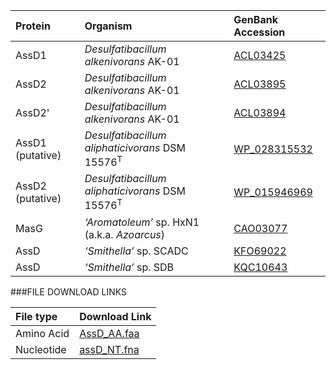 Protein | Organism | GenBank Accession |
 :--- | :--- | :--- |
| AssD1 | *Desulfatibacillum alkenivorans* AK-01 | [ACL03425](http://www.ncbi.nlm.nih.gov/protein/ACL03425) |
| AssD2 | *Desulfatibacillum alkenivorans* AK-01 | [ACL03895](http://www.ncbi.nlm.nih.gov/protein/ACL03895) |
| AssD2' | *Desulfatibacillum alkenivorans* AK-01 | [ACL03894](http://www.ncbi.nlm.nih.gov/protein/ACL03894) |
| AssD1 (putative) | *Desulfatibacillum aliphaticivorans* DSM 15576<sup>T</sup> | [WP_028315532](http://www.ncbi.nlm.nih.gov/protein/WP_028315532) |
| AssD2 (putative) | *Desulfatibacillum aliphaticivorans* DSM 15576<sup>T</sup> | [WP_015946969](http://www.ncbi.nlm.nih.gov/protein/WP_015946969) |
| MasG | *‘Aromatoleum’* sp. HxN1 (a.k.a. *Azoarcus*) | [CAO03077](http://www.ncbi.nlm.nih.gov/protein/CAO03077) |
| AssD | *‘Smithella’* sp.  SCADC | [KFO69022](http://www.ncbi.nlm.nih.gov/protein/KFO69022) |
| AssD | *‘Smithella’* sp.  SDB | [KQC10643](http://www.ncbi.nlm.nih.gov/protein/KQC10643) |
###FILE DOWNLOAD LINKS

 File type | Download Link |
 :--- | :---------- | 
| Amino Acid | [AssD_AA.faa](amino_acid/AssD_AA.faa) |
| Nucleotide | [assD_NT.fna](nucleotide/assD_NT.fna) |
